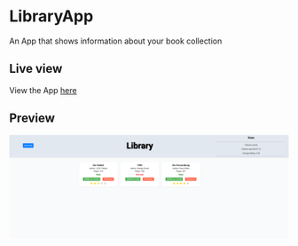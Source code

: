 # LibraryApp
An App that shows information about your book collection

## Live view

View the App [here](https://imbajanox.github.io/LibraryApp/)

## Preview

![Preview](LibraryApp.png)